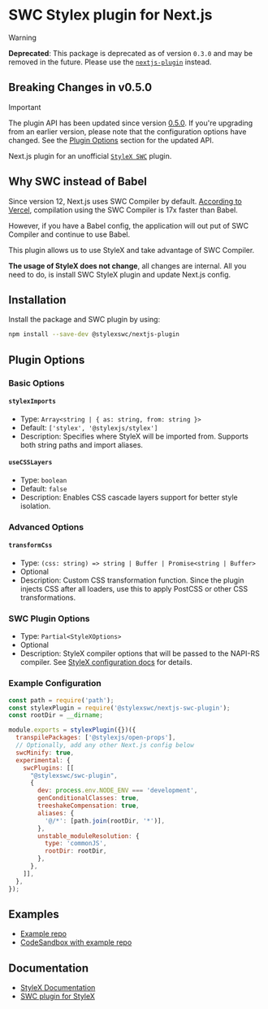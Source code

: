 # SWC Stylex plugin for Next.js

> [!WARNING]
> **Deprecated**: This package is deprecated as of version `0.3.0` and may be removed in the future. Please use the [`nextjs-plugin`](https://github.com/dwlad90/stylex-swc-plugin/tree/develop/packages/nextjs-plugin) instead.

## Breaking Changes in v0.5.0

> [!IMPORTANT]
> The plugin API has been updated since version [0.5.0](https://www.npmjs.com/package/@stylexswc/swc-plugin/v/0.5.0). If you're upgrading from an earlier version, please note that the configuration options have changed. See the [Plugin Options](#plugin-options) section for the updated API.

Next.js plugin for an unofficial
[`StyleX SWC`](https://github.com/dwlad90/stylex-swc-plugin/tree/develop/crates/stylex-swc-plugin)
plugin.

## Why SWC instead of Babel

Since version 12, Next.js uses SWC Compiler by default.
[According to Vercel](https://nextjs.org/docs/architecture/nextjs-compiler),
compilation using the SWC Compiler is 17x faster than Babel.

However, if you have a Babel config, the application will out put of SWC
Compiler and continue to use Babel.

This plugin allows us to use StyleX and take advantage of SWC Compiler.

**The usage of StyleX does not change**, all changes are internal. All you need
to do, is install SWC StyleX plugin and update Next.js config.

## Installation

Install the package and SWC plugin by using:

```bash
npm install --save-dev @stylexswc/nextjs-plugin
```

## Plugin Options

### Basic Options

#### `stylexImports`

- Type: `Array<string | { as: string, from: string }>`
- Default: `['stylex', '@stylexjs/stylex']`
- Description: Specifies where StyleX will be imported from. Supports both
  string paths and import aliases.

#### `useCSSLayers`

- Type: `boolean`
- Default: `false`
- Description: Enables CSS cascade layers support for better style isolation.

### Advanced Options

#### `transformCss`

- Type: `(css: string) => string | Buffer | Promise<string | Buffer>`
- Optional
- Description: Custom CSS transformation function. Since the plugin injects CSS
  after all loaders, use this to apply PostCSS or other CSS transformations.

### SWC Plugin Options

- Type: `Partial<StyleXOptions>`
- Optional
- Description: StyleX compiler options that will be passed to the NAPI-RS
  compiler. See
  [StyleX configuration docs](https://stylexjs.com/docs/api/configuration/babel-plugin/)
  for details.

### Example Configuration

```javascript
const path = require('path');
const stylexPlugin = require('@stylexswc/nextjs-swc-plugin');
const rootDir = __dirname;

module.exports = stylexPlugin({})({
  transpilePackages: ['@stylexjs/open-props'],
  // Optionally, add any other Next.js config below
  swcMinify: true,
  experimental: {
    swcPlugins: [[
      "@stylexswc/swc-plugin",
      {
        dev: process.env.NODE_ENV === 'development',
        genConditionalClasses: true,
        treeshakeCompensation: true,
        aliases: {
          '@/*': [path.join(rootDir, '*')],
        },
        unstable_moduleResolution: {
          type: 'commonJS',
          rootDir: rootDir,
        },
      },
    ]],
  },
});
```

## Examples

- [Example repo](https://github.com/Dwlad90/nextjs-app-dir-stylex/tree/swc)
- [CodeSandbox with example repo](https://codesandbox.io/p/github/Dwlad90/nextjs-app-dir-stylex/swc)

## Documentation

- [StyleX Documentation](https://stylexjs.com)
- [SWC plugin for StyleX](https://github.com/Dwlad90/stylex-swc-plugin/tree/develop/packages/swc-plugin)
